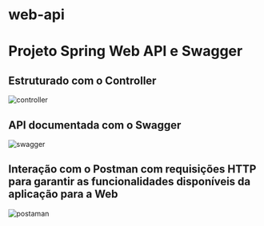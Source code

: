 # web-api
# Projeto Spring Web API e Swagger

## Estruturado com o Controller


![controller](https://user-images.githubusercontent.com/18580532/229259547-17871193-acc1-4e30-9163-aee51de5b0c6.png)

##  API documentada com o Swagger


![swagger](https://user-images.githubusercontent.com/18580532/229259629-8b59eebf-06bc-4f81-b153-711078e2b43d.png)


##  Interação com o Postman com requisições HTTP para garantir as funcionalidades disponíveis da aplicação para a Web

![postaman](https://user-images.githubusercontent.com/18580532/229259791-8487f1b9-8746-4cf6-a178-de06eca10a51.png)
